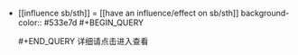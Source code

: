 - [[influence sb/sth]] = [[have an influence/effect on sb/sth]]
  background-color:: #533e7d
  #+BEGIN_QUERY
  
  #+END_QUERY 详细请点击进入查看